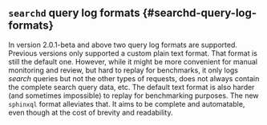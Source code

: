## `searchd` query log formats {#searchd-query-log-formats}

In version 2.0.1-beta and above two query log formats are supported. Previous versions only supported a custom plain text format. That format is still the default one. However, while it might be more convenient for manual monitoring and review, but hard to replay for benchmarks, it only logs _search_ queries but not the other types of requests, does not always contain the complete search query data, etc. The default text format is also harder (and sometimes impossible) to replay for benchmarking purposes. The new `sphinxql` format alleviates that. It aims to be complete and automatable, even though at the cost of brevity and readability.